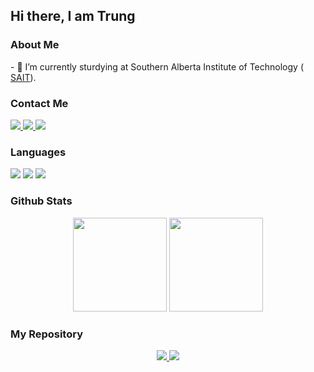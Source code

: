 <h2>Hi there, I am Trung</h2>
<h3>About Me</h3>
<p>
- 🔭 I’m currently sturdying at  Southern Alberta Institute of Technology ( <a href="https://www.sait.ca">SAIT</a>).
</p>
<h3>Contact Me</h3>
<a href="https://www.facebook.com/phan.thanhtrung.1409/" target="_blank">
  <img src ="https://img.shields.io/badge/Facebook-%231877F2.svg?style=for-the-badge&logo=Facebook&logoColor=white">
</a>
<a href="https://www.linkedin.com/in/trung-phan-9a588b226/" target="_blank">
  <img src ="https://img.shields.io/badge/linkedin-%230077B5.svg?style=for-the-badge&logo=linkedin&logoColor=white">
</a>
<a href="https://discordapp.com/users/335068281188777986" target="_blank">
  <img src ="https://img.shields.io/badge/Discord-%235865F2.svg?style=for-the-badge&logo=discord&logoColor=white">
</a>

<h3>Languages</h3>
<p>
 <img  src ="https://img.shields.io/badge/java-%23ED8B00.svg?style=for-the-badge&logo=java&logoColor=white"/>
  <img  src ="https://img.shields.io/badge/javascript-%23323330.svg?style=for-the-badge&logo=javascript&logoColor=%23F7DF1E"/>
  <img  src ="https://img.shields.io/badge/html5-%23E34F26.svg?style=for-the-badge&logo=html5&logoColor=white"/>           
</p>
<h3> Github Stats </h3>
<p align="center" >
<img  src="https://github-readme-stats.vercel.app/api?username=TrungPhan1409&theme=highcontrast&show_icons=true"  height="150px" />
  <img  src="https://github-readme-stats.vercel.app/api/top-langs/?username=TrungPhan1409&layout=compact"  height="150px"/>
</p>
<h3>My Repository</h3>
<p align="center">
<a href="https://github.com/TrungPhan1409/Week3Lab_Calculators">
    <img src="https://github-readme-stats.vercel.app/api/pin/?username=TrungPhan1409&repo=Week3Lab_Calculators&theme=merko"/>
<a href="https://github.com/TrungPhan1409/Week4_Lab">
    <img src="https://github-readme-stats.vercel.app/api/pin/?username=TrungPhan1409&repo=Week4_Lab&theme=dark"/>
</p>


